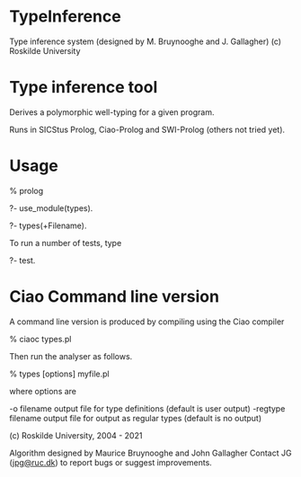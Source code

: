 # TypeInference

Type inference system (designed by M. Bruynooghe and J. Gallagher)
(c) Roskilde University
 
Type inference tool
===================
Derives a polymorphic well-typing for a given program.

Runs in SICStus Prolog, Ciao-Prolog and SWI-Prolog (others not tried yet).

Usage
=====

% prolog

?- use_module(types).

?- types(+Filename).

To run a number of tests, type

?- test.

Ciao Command line version
=========================
A command line version is produced by compiling using the Ciao compiler

% ciaoc types.pl

Then run the analyser as follows.

% types [options] myfile.pl

where options are

-o filename 			output file for type definitions (default is user output)
-regtype filename 		output file for output as regular types (default is no output)


(c) Roskilde University,  2004 - 2021

Algorithm designed by Maurice Bruynooghe and John Gallagher
Contact JG (jpg@ruc.dk) to report bugs or suggest improvements.